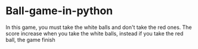 # Ball-game-in-python
In this game, you must take the white balls and don't take the red ones. The score increase when you take the white balls, instead if you take the red ball, the game finish
